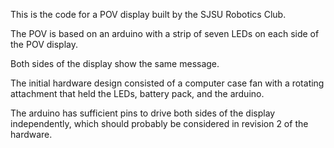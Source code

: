 This is the code for a POV display built by the SJSU Robotics Club.

The POV is based on an arduino with a strip of seven LEDs on each side of the POV display.

Both sides of the display show the same message.

The initial hardware design consisted of a computer case fan with a rotating attachment that held the LEDs, battery pack, and the arduino.

The arduino has sufficient pins to drive both sides of the display independently, which should probably be considered in revision 2 of the hardware.
